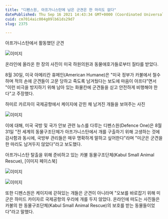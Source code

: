 ```yaml
---
title: "디펜스원, 아프가니스탄에 남은 군견은 한 마리도 없다"
datePublished: Thu Sep 16 2021 14:43:34 GMT+0000 (Coordinated Universal Time)
cuid: cm7014aic004g09lb61ds29d7
slug: 2375

---
```



아프가니스탄에서 활동했던 군견

![이미지](https://cdn.hashnode.com/res/hashnode/image/upload/v1739250959099/5a391d09-4ff5-4208-aaf4-cc84eddaa834.jpeg)

온라인에 올라온 한 장의 사진이 미국 하원의원과 동물애호가들로부터 질타를 받았다.

8월 30일, 미국 아메리칸 휴메인(American Humane)은 "미국 정부가 카불에서 철수하며 적의 손에 군견들이 고문 당하고 죽도록 남겨뒀다는 보도에 마음이 아프다"면서 "이런 비극을 방지하기 위해 남아 있는 화물칸에 군견들을 싣고 안전하게 비행해야 한다"고 주장했다.

하미르 카르자이 국제공항에서 케이지에 갇힌 채 남겨진 개들을 보여주는 사진

![이미지](https://cdn.hashnode.com/res/hashnode/image/upload/v1739250960737/4acdd313-c373-40b5-bfaf-0bc67d4ac04a.jpeg)

이에 대해, 미국 국방 및 국가 안보 관련 뉴스를 다루는 디펜스원(Defence One)은 8월 31일 "전 세계의 동물구조단체가 아프가니스탄에서 개를 구출하기 위해 고생하는 것에 감사함과 동시에, 국방부 관리들은 매우 명확하게 말하고 싶어한다"라며 "미군은 군견을 한 마리도 남겨두지 않았다"라고 보도했다.

아프가니스탄 탈출을 위해 준비하고 있는 카불 동물구조단체(Kabul Small Animal Rescue), [이미지 페이스북]

![이미지](https://cdn.hashnode.com/res/hashnode/image/upload/v1739250962449/a4523f04-ee96-4631-b70d-dc7b49997ba3.jpeg)

![이미지](https://cdn.hashnode.com/res/hashnode/image/upload/v1739250964739/0e80974e-f98b-4dc0-9f14-99ba622ad1d7.jpeg)

또한 디펜스원은 케이지에 갇혀있는 개들은 군견이 아니라며 "오보를 바로잡기 위해 미군은 하미드 카이자르 국제공항의 우리에 개를 두지 않았다. 온라인에 떠도는 사진들은 카불의 한 동물구조단체(Kabul Small Animal Rescue)의 보호를 받는 동물들이었다"라고 말했다.